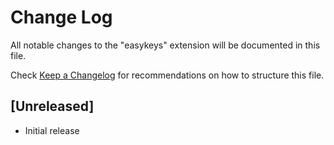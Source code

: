 # Change Log

All notable changes to the "easykeys" extension will be documented in this file.

Check [Keep a Changelog](http://keepachangelog.com/) for recommendations on how to structure this file.

## [Unreleased]

- Initial release
